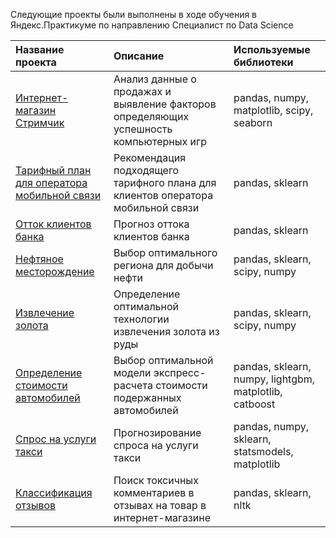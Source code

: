 Следующие проекты были выполнены в ходе обучения в Яндекс.Практикуме по направлению Специалист по Data Science


| Название проекта | Описание | Используемые библиотеки |
| :-------------------- | :--------------------- |:---------------------------|
| [Интернет-магазин Стримчик](https://github.com/AntonAkhmonen/Student-projects/tree/main/Videogames%20online%20store) | Анализ данные о продажах и выявление факторов определяющих успешность компьютерных игр | pandas, numpy, matplotlib, scipy, seaborn |
| [Тарифный план для оператора мобильной связи](https://github.com/AntonAkhmonen/Student-projects/tree/main/Tariff%20plans%20for%20mobile%20operator) | Рекомендация подходящего тарифного плана для клиентов оператора мобильной связи | pandas, sklearn |
| [Отток клиентов банка](https://github.com/AntonAkhmonen/Student-projects/tree/main/Bank%20customer%20loss) | Прогноз оттока клиентов банка | pandas, sklearn |
| [Нефтяное месторождение](https://github.com/AntonAkhmonen/Student-projects/tree/main/Well%20locations%20comparison) | Выбор оптимального региона для добычи нефти | pandas, sklearn, sсipy, numpy |
| [Извлечение золота](https://github.com/AntonAkhmonen/Student-projects/tree/main/Gold%20recovery) | Определение оптимальной технологии извлечения золота из руды | pandas, sklearn, scipy, numpy |
| [Определение стоимости автомобилей](https://github.com/AntonAkhmonen/Student-projects/tree/main/Car%20price%20estimation) | Выбор оптимальной модели экспресс-расчета стоимости подержанных автомобилей | pandas, sklearn, numpy, lightgbm, matplotlib, catboost |
| [Спрос на услуги такси](https://github.com/AntonAkhmonen/Student-projects/tree/main/Taxi%20service%20forecast) | Прогнозирование спроса на услуги такси | pandas, numpy, sklearn, statsmodels, matplotlib |
| [Классификация отзывов](https://github.com/AntonAkhmonen/Student-projects/tree/main/Customer%20comments%20classification) | Поиск токсичных комментариев в отзывах на товар в интернет-магазине | pandas, sklearn, nltk |
